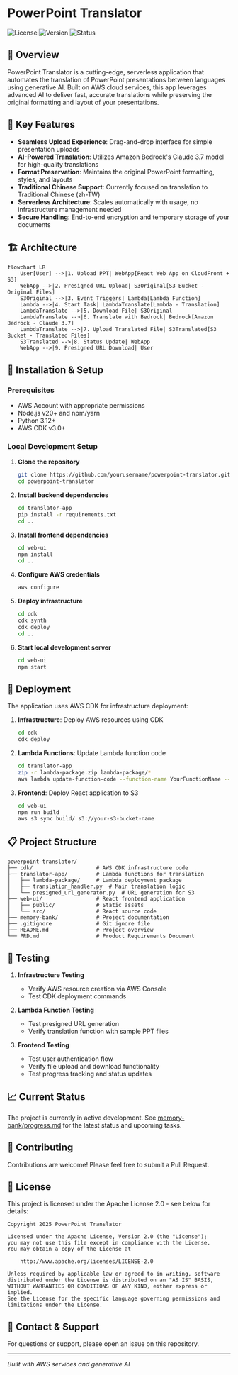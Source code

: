 # PowerPoint Translator

![License](https://img.shields.io/badge/license-Apache%202.0-blue.svg)
![Version](https://img.shields.io/badge/version-1.0.0-brightgreen.svg)
![Status](https://img.shields.io/badge/status-in%20development-yellow.svg)

## 🚀 Overview

PowerPoint Translator is a cutting-edge, serverless application that automates the translation of PowerPoint presentations between languages using generative AI. Built on AWS cloud services, this app leverages advanced AI to deliver fast, accurate translations while preserving the original formatting and layout of your presentations.

## 🎯 Key Features

- **Seamless Upload Experience**: Drag-and-drop interface for simple presentation uploads
- **AI-Powered Translation**: Utilizes Amazon Bedrock's Claude 3.7 model for high-quality translations
- **Format Preservation**: Maintains the original PowerPoint formatting, styles, and layouts
- **Traditional Chinese Support**: Currently focused on translation to Traditional Chinese (zh-TW)
- **Serverless Architecture**: Scales automatically with usage, no infrastructure management needed
- **Secure Handling**: End-to-end encryption and temporary storage of your documents

## 🏗️ Architecture

```mermaid
flowchart LR
    User[User] -->|1. Upload PPT| WebApp[React Web App on CloudFront + S3]
    WebApp -->|2. Presigned URL Upload| S3Original[S3 Bucket - Original Files]
    S3Original -->|3. Event Triggers| Lambda[Lambda Function]
    Lambda -->|4. Start Task| LambdaTranslate[Lambda - Translation]
    LambdaTranslate -->|5. Download File| S3Original
    LambdaTranslate -->|6. Translate with Bedrock| Bedrock[Amazon Bedrock - Claude 3.7]
    LambdaTranslate -->|7. Upload Translated File| S3Translated[S3 Bucket - Translated Files]
    S3Translated -->|8. Status Update| WebApp
    WebApp -->|9. Presigned URL Download| User
```

## 🔧 Installation & Setup

### Prerequisites

- AWS Account with appropriate permissions
- Node.js v20+ and npm/yarn
- Python 3.12+
- AWS CDK v3.0+

### Local Development Setup

1. **Clone the repository**
   ```bash
   git clone https://github.com/yourusername/powerpoint-translator.git
   cd powerpoint-translator
   ```

2. **Install backend dependencies**
   ```bash
   cd translator-app
   pip install -r requirements.txt
   cd ..
   ```

3. **Install frontend dependencies**
   ```bash
   cd web-ui
   npm install
   cd ..
   ```

4. **Configure AWS credentials**
   ```bash
   aws configure
   ```

5. **Deploy infrastructure**
   ```bash
   cd cdk
   cdk synth
   cdk deploy
   cd ..
   ```

6. **Start local development server**
   ```bash
   cd web-ui
   npm start
   ```

## 🚀 Deployment

The application uses AWS CDK for infrastructure deployment:

1. **Infrastructure**: Deploy AWS resources using CDK
   ```bash
   cd cdk
   cdk deploy
   ```

2. **Lambda Functions**: Update Lambda function code
   ```bash
   cd translator-app
   zip -r lambda-package.zip lambda-package/*
   aws lambda update-function-code --function-name YourFunctionName --zip-file fileb://lambda-package.zip
   ```

3. **Frontend**: Deploy React application to S3
   ```bash
   cd web-ui
   npm run build
   aws s3 sync build/ s3://your-s3-bucket-name
   ```

## 📋 Project Structure

```
powerpoint-translator/
├── cdk/                    # AWS CDK infrastructure code
├── translator-app/         # Lambda functions for translation
│   ├── lambda-package/     # Lambda deployment package
│   ├── translation_handler.py  # Main translation logic
│   └── presigned_url_generator.py  # URL generation for S3
├── web-ui/                 # React frontend application
│   ├── public/             # Static assets
│   └── src/                # React source code
├── memory-bank/            # Project documentation
├── .gitignore              # Git ignore file
├── README.md               # Project overview
└── PRD.md                  # Product Requirements Document
```

## 🧪 Testing

1. **Infrastructure Testing**
   - Verify AWS resource creation via AWS Console
   - Test CDK deployment commands

2. **Lambda Function Testing**
   - Test presigned URL generation
   - Verify translation function with sample PPT files

3. **Frontend Testing**
   - Test user authentication flow
   - Verify file upload and download functionality
   - Test progress tracking and status updates

## 📈 Current Status

The project is currently in active development. See [memory-bank/progress.md](memory-bank/progress.md) for the latest status and upcoming tasks.

## 🤝 Contributing

Contributions are welcome! Please feel free to submit a Pull Request.

## 📄 License

This project is licensed under the Apache License 2.0 - see below for details:

```
Copyright 2025 PowerPoint Translator

Licensed under the Apache License, Version 2.0 (the "License");
you may not use this file except in compliance with the License.
You may obtain a copy of the License at

    http://www.apache.org/licenses/LICENSE-2.0

Unless required by applicable law or agreed to in writing, software
distributed under the License is distributed on an "AS IS" BASIS,
WITHOUT WARRANTIES OR CONDITIONS OF ANY KIND, either express or implied.
See the License for the specific language governing permissions and
limitations under the License.
```

## 📱 Contact & Support

For questions or support, please open an issue on this repository.

---

*Built with AWS services and generative AI*
